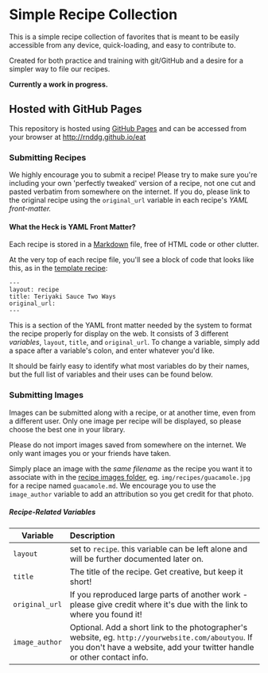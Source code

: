 # Simple Recipe Collection

This is a simple recipe collection of favorites that is meant to be easily accessible from any device, quick-loading, and easy to contribute to.

Created for both practice and training with git/GitHub and a desire for a simpler way to file our recipes.

**Currently a work in progress.**

## Hosted with GitHub Pages

This repository is hosted using [GitHub Pages](http://pages.github.com/) and can be accessed from your browser at http://rnddg.github.io/eat

### Submitting Recipes

We highly encourage you to submit a recipe! Please try to make sure you're including your own 'perfectly tweaked' version of a recipe, not one cut and pasted verbatim from somewhere on the internet. If you do, please link to the original recipe using the `original_url` variable in each recipe's *YAML front-matter.*

#### What the Heck is YAML Front Matter?

Each recipe is stored in a [Markdown](http://daringfireball.net/projects/markdown/) file, free of HTML code or other clutter.

At the very top of each recipe file, you'll see a block of code that looks like this, as in the [template recipe][]:

```
---
layout: recipe
title: Teriyaki Sauce Two Ways
original_url:
---
```

This is a section of the YAML front matter needed by the system to format the recipe properly for display on the web. It consists of 3 different _variables_, `layout`, `title`, and `original_url`. To change a variable, simply add a space after a variable's colon, and enter whatever you'd like.

It should be fairly easy to identify what most variables do by their names, but the full list of variables and their uses can be found below.

### Submitting Images

Images can be submitted along with a recipe, or at another time, even from a different user. Only one image per recipe will be displayed, so please choose the best one in your library.

Please do not import images saved from somewhere on the internet. We only want images you or your friends have taken.

Simply place an image with the *same filename* as the recipe you want it to associate with in the [recipe images folder][], eg. `img/recipes/guacamole.jpg` for a recipe named `guacamole.md`. We encourage you to use the `image_author` variable to add an attribution so you get credit for that photo.

##### Recipe-Related Variables

Variable  | Description
------------- | :-------------
`layout`  | set to `recipe`. this variable can be left alone and will be further documented later on.
`title`  | The title of the recipe. Get creative, but keep it short!
`original_url`  | If you reproduced large parts of another work - please give credit where it's due with the link to where you found it!
`image_author`  | Optional. Add a short link to the photographer's website, eg. `http://yourwebsite.com/aboutyou`. If you don't have a website, add your twitter handle or other contact info.

[markdown]: http://guides.github.com/overviews/mastering-markdown/  "Github's 'Mastering Markdown' Page"
[template recipe]: https://raw.github.com/ljvasey/recipes/gh-pages/sauce/teriyaki.md  "Template Recipe"
[recipe images folder]: https://github.com/ljvasey/recipes/tree/gh-pages/img/recipes  "Our Recipe Images Folder"
